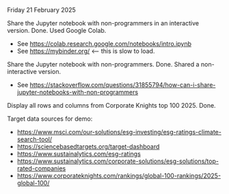 Friday 21 February 2025

Share the Jupyter notebook with non-programmers in an interactive version. Done. Used Google Colab.

- See https://colab.research.google.com/notebooks/intro.ipynb
- See https://mybinder.org/ <-- this is slow to load.

Share the Jupyter notebook with non-programmers. Done. Shared a non-interactive version.

- See https://stackoverflow.com/questions/31855794/how-can-i-share-jupyter-notebooks-with-non-programmers

Display all rows and columns from Corporate Knights top 100 2025. Done.

Target data sources for demo:

- https://www.msci.com/our-solutions/esg-investing/esg-ratings-climate-search-tool/
- https://sciencebasedtargets.org/target-dashboard
- https://www.sustainalytics.com/esg-ratings
- https://www.sustainalytics.com/corporate-solutions/esg-solutions/top-rated-companies
- https://www.corporateknights.com/rankings/global-100-rankings/2025-global-100/
